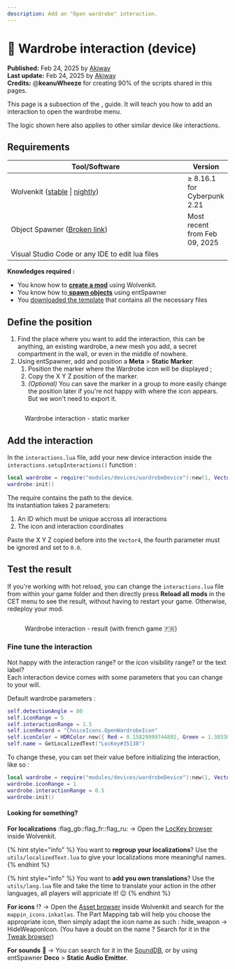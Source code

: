 ```yaml
---
description: Add an "Open wardrobe" interaction.
---
```


# 👗 Wardrobe interaction (device)

**Published:** Feb 24, 2025 by [Akiway](https://app.gitbook.com/u/2021vbDrMKZ0TbHeIx2wzPyAYtl2 "mention")\
**Last update:** Feb 24, 2025 by [Akiway](https://app.gitbook.com/u/2021vbDrMKZ0TbHeIx2wzPyAYtl2 "mention")\
**Credits:** @**keanuWheeze** for creating 90% of the scripts shared in this pages.

This page is a subsection of the [.](./ "mention") guide. It will teach you how to add an interaction to open the wardrobe menu.

The logic shown here also applies to other similar device _like_ interactions.

## Requirements

<table><thead><tr><th width="430">Tool/Software</th><th>Version</th></tr></thead><tbody><tr><td>Wolvenkit (<a href="https://github.com/WolvenKit/Wolvenkit/issues">stable</a> | <a href="https://github.com/WolvenKit/WolvenKit-nightly-releases/releases">nightly</a>)</td><td>≥ 8.16.1 for Cyberpunk 2.21</td></tr><tr><td>Object Spawner (<a data-mention href="broken-reference">Broken link</a>)</td><td>Most recent from Feb 09, 2025</td></tr><tr><td>Visual Studio Code or any IDE to edit lua files</td><td></td></tr></tbody></table>

**Knowledges required :**&#x20;

* You know how to [**create a mod**](https://wiki.redmodding.org/wolvenkit/getting-started/creating-a-mod) using Wolvenkit.
* You know how to[ **spawn objects**](broken-reference) using entSpawner
* You [downloaded the template](./#download-the-template) that contains all the necessary files

## Define the position

1. Find the place where you want to add the interaction, this can be anything, an existing wardrobe, a new mesh you add, a secret compartment in the wall, or even in the middle of nowhere.
2. Using entSpawner, add and position a **Meta** > **Static Marker**:&#x20;
   1. Position the marker where the Wardrobe icon will be displayed ;
   2. Copy the X Y Z position of the marker.
   3. _(Optional)_ You can save the marker in a group to more easily change the position later if you're not happy with where the icon appears. But we won't need to export it.

<div data-full-width="false"><figure><img src="../../../.gitbook/assets/Wardrobe-interaction-static-marker.png" alt=""><figcaption><p>Wardrobe interaction - static marker</p></figcaption></figure></div>

## Add the interaction

In the `interactions.lua` file, add your new device interaction inside the `interactions.setupInteractions()` function :&#x20;

```lua
local wardrobe = require("modules/devices/wardrobeDevice"):new(1, Vector4.new(1779.53, 2257.57, 183.47, 0.0))
wardrobe:init()
```

The require contains the path to the device.\
Its instantiation takes 2 parameters:&#x20;

1. An ID which must be unique accross all interactions
2. The icon and interaction coordinates

Paste the X Y Z copied before into the `Vector4`, the fourth parameter must be ignored and set to `0.0`.

## Test the result

If you're working with hot reload, you can change the `interactions.lua` file from within your game folder and then directly press **Reload all mods** in the CET menu to see the result, without having to restart your game. Otherwise, redeploy your mod.

<figure><img src="../../../.gitbook/assets/Wardrobe-interaction-result.png" alt=""><figcaption><p>Wardrobe interaction - result (with french game <span data-gb-custom-inline data-tag="emoji" data-code="1f1eb-1f1f7">🇫🇷</span>)</p></figcaption></figure>

### Fine tune the interaction

Not happy with the interaction range? or the icon visibility range? or the text label?\
Each interaction device comes with some parameters that you can change to your will.

Default wardrobe parameters :&#x20;

```lua
self.detectionAngle = 80
self.iconRange = 5
self.interactionRange = 1.5
self.iconRecord = "ChoiceIcons.OpenWardrobeIcon"
self.iconColor = HDRColor.new({ Red = 0.15829999744892, Green = 1.3033000230789, Blue = 1.4141999483109, Alpha = 1.0 })
self.name = GetLocalizedText("LocKey#35138")
```

To change these, you can set their value before initializing the interaction, like so :&#x20;

```lua
local wardrobe = require("modules/devices/wardrobeDevice"):new(1, Vector4.new(1779.53, 2257.57, 183.47, 0.0))
wardrobe.iconRange = 1
wardrobe.interactionRange = 0.5
wardrobe:init()
```

#### Looking for something?

**For localizations** :flag\_gb::flag\_fr::flag\_ru: -> Open the [LocKey browser](https://wiki.redmodding.org/wolvenkit/wolvenkit-app/editor/lockey-browser) inside Wolvenkit.

{% hint style="info" %}
You want to **regroup your localizations**? Use the `utils/localizedText.lua` to give your localizations more meaningful names.
{% endhint %}

{% hint style="info" %}
You want to **add you own translations**? Use the `utils/lang.lua` file and take the time to translate your action in the other languages, all players will appriciate it! :wink:
{% endhint %}

**For icons** :interrobang: -> Open the [Asset browser](https://wiki.redmodding.org/wolvenkit/wolvenkit-app/editor/asset-browser) inside Wolvenkit and search for the `mappin_icons.inkatlas`. The Part Mapping tab will help you choose the appropriate icon, then simply adapt the icon name as such : hide\_weapon -> HideWeaponIcon. (You have a doubt on the name ? Search for it in the [Tweak browser](https://wiki.redmodding.org/wolvenkit/wolvenkit-app/editor/tweak-browser))

**For sounds** :trumpet: -> You can search for it in the [SoundDB](https://sounddb.redmodding.org/), or by using entSpawner **Deco** > **Static Audio Emitter**.
